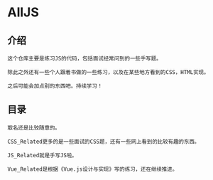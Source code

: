 # AllJS
## 介绍
    这个仓库主要是练习JS的代码，包括面试经常问到的一些手写题。

    除此之外还有一些个人跟着书做的一些练习，以及在某些地方看到的CSS，HTML实现。

    之后可能会加点别的东西吧。持续学习！

## 目录
    取名还是比较随意的。
    
    CSS_Related更多的是一些面试的CSS题，还有一些网上看到的比较有趣的东西。

    JS_Related就是手写JS啦。

    Vue_Related是根据《Vue.js设计与实现》写的练习，还在继续推进。
    